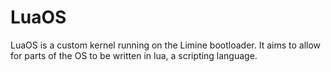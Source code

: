 # LuaOS

LuaOS is a custom kernel running on the Limine bootloader. It aims to allow for parts of the OS to be written in lua, a scripting language. 
